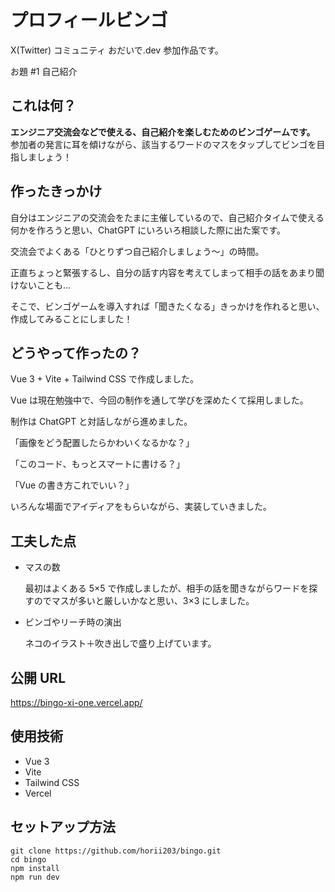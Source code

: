 # プロフィールビンゴ

X(Twitter) コミュニティ おだいで.dev 参加作品です。

お題 #1 自己紹介

## これは何？

**エンジニア交流会などで使える、自己紹介を楽しむためのビンゴゲームです。**  
参加者の発言に耳を傾けながら、該当するワードのマスをタップしてビンゴを目指しましょう！

## 作ったきっかけ

自分はエンジニアの交流会をたまに主催しているので、自己紹介タイムで使える何かを作ろうと思い、ChatGPT にいろいろ相談した際に出た案です。

交流会でよくある「ひとりずつ自己紹介しましょう〜」の時間。

正直ちょっと緊張するし、自分の話す内容を考えてしまって相手の話をあまり聞けないことも...

そこで、ビンゴゲームを導入すれば「聞きたくなる」きっかけを作れると思い、作成してみることにしました！

## どうやって作ったの？

Vue 3 + Vite + Tailwind CSS で作成しました。

Vue は現在勉強中で、今回の制作を通して学びを深めたくて採用しました。

制作は ChatGPT と対話しながら進めました。

「画像をどう配置したらかわいくなるかな？」

「このコード、もっとスマートに書ける？」

「Vue の書き方これでいい？」

いろんな場面でアイディアをもらいながら、実装していきました。

## 工夫した点

- マスの数

  最初はよくある 5×5 で作成しましたが、相手の話を聞きながらワードを探すのでマスが多いと厳しいかなと思い、3×3 にしました。

- ビンゴやリーチ時の演出

  ネコのイラスト＋吹き出しで盛り上げています。

## 公開 URL

https://bingo-xi-one.vercel.app/

## 使用技術

- Vue 3
- Vite
- Tailwind CSS
- Vercel

## セットアップ方法

```
git clone https://github.com/horii203/bingo.git
cd bingo
npm install
npm run dev
```
